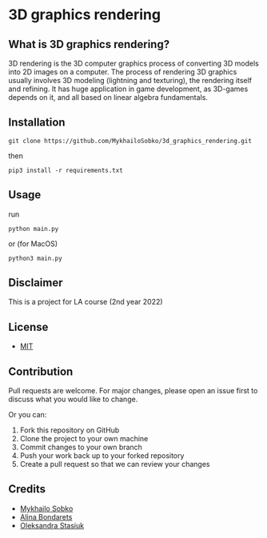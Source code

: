 # 3D graphics rendering 

## What is 3D graphics rendering?  

3D rendering is the 3D computer graphics process of converting 3D models into 2D images on a computer. 
The process of rendering 3D graphics usually involves 3D modeling (lightning and texturing), the rendering itself and refining.
It has huge application in game development, as 3D-games depends on it, and all based on linear algebra fundamentals.

## Installation
```
git clone https://github.com/MykhailoSobko/3d_graphics_rendering.git
```
then 
```
pip3 install -r requirements.txt
```

## Usage
run
```
python main.py
```
or (for MacOS)
```
python3 main.py
```

## Disclaimer

This is a project for LA course (2nd year 2022)

## License
- [MIT](https://github.com/git/git-scm.com/blob/main/MIT-LICENSE.txt)

## Contribution 
Pull requests are welcome. For major changes, please open an issue first to discuss what you would like to change.

Or you can:

1. Fork this repository on GitHub
2. Clone the project to your own machine
3. Commit changes to your own branch
4. Push your work back up to your forked repository
5. Create a pull request so that we can review your changes

## Credits

- [Mykhailo Sobko](https://github.com/MykhailoSobko)
- [Alina Bondarets](https://github.com/alorthius)
- [Oleksandra Stasiuk](https://github.com/oleksadobush)
